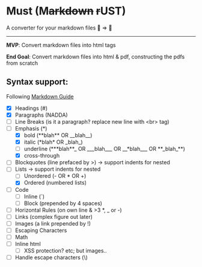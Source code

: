 # Must (M~~arkdown~~ ~~r~~UST)

A converter for your markdown files 📁 => 📂

---

**MVP**: Convert markdown files into html tags

**End Goal**: Convert markdown files into html & pdf, constructing the pdfs from scratch

## Syntax support:

Following [Markdown Guide](https://www.markdownguide.org/basic-syntax/#paragraphs-1)

- [x] Headings (#)
- [x] Paragraphs (NADDA)
- [ ] Line Breaks (is it a paragraph? replace new line with \<br> tag)
- [ ] Emphasis (\*)
  - [x] bold (\*\*blah\*\* OR \_\_blah\_\_)
  - [x] italic (\*blah\* OR \_blah\_)
  - [ ] underline (\*\*\*blah**_ OR \_\_\_blah\_\_\_ OR \_\_\*blah_\__ OR \*\*\_blah_**)
  - [x] cross-through
- [ ] Blockquotes (line prefaced by \>) -> support indents for nested
- [ ] Lists -> support indents for nested
  - [ ] Unordered (- OR \* OR +)
  - [x] Ordered (numbered lists)
- [ ] Code
  - [ ] Inline (\`)
  - [ ] Block (prepended by 4 spaces)
- [ ] Horizontal Rules (on own line & >3 \*, \_ or -)
- [ ] Links (complex figure out later)
- [ ] Images (a link prepended by !)
- [ ] Escaping Characters
- [ ] Math
- [ ] Inline html
  - [ ] XSS protection? etc; but images..
- [ ] Handle escape characters (\\)
